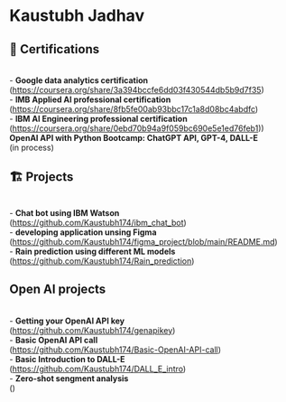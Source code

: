 # Kaustubh Jadhav #

## 🏅 Certifications  ##
  <br>- __Google data analytics certification__ 
  <br>(https://coursera.org/share/3a394bccfe6dd03f430544db5b9d7f35) 
  <br>- __IMB Applied AI professional certification__
  <br>(https://coursera.org/share/8fb5fe00ab93bbc17c1a8d08bc4abdfc)
  <br>- __IBM AI Engineering professional certification__
  <br>(https://coursera.org/share/0ebd70b94a9f059bc690e5e1ed76feb1))
  <br> __OpenAI API with Python Bootcamp: ChatGPT API, GPT-4, DALL-E__
  <br>(in process)
<br>
## 🏗 Projects ##

<br>- __Chat bot using IBM Watson__ 
<br>(https://github.com/Kaustubh174/ibm_chat_bot)
<br>- __developing application unsing Figma__ 
<br>(https://github.com/Kaustubh174/figma_project/blob/main/README.md)
<br>- __Rain prediction using different ML models__
<br>(https://github.com/Kaustubh174/Rain_prediction)

## Open AI projects ##

<br>- __Getting your OpenAI API key__
<br>(https://github.com/Kaustubh174/genapikey)
<br>- __Basic OpenAI API call__
<br>(https://github.com/Kaustubh174/Basic-OpenAI-API-call)
<br>- __Basic Introduction to DALL-E__
<br>(https://github.com/Kaustubh174/DALL_E_intro)
<br>- __Zero-shot sengment analysis__
<br>()

